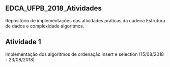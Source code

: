 ## EDCA_UFPB_2018_Atividades ##

Repositório de implementações das atividades práticas da cadeira Estrutura de dados e complexidade algoritmos.


## Atividade 1 [](https://github.com/diegoramonbs/EDCA_2018_2_ASSIGNMENTS/tree/master/assignment1)
Implementação dos algoritmos de ordenação insert e selection (15/08/2018 - 23/08/2018)
